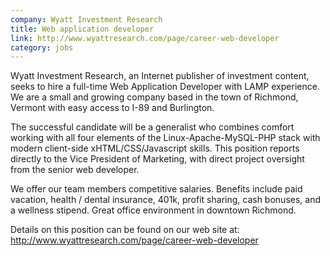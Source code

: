 ```yaml
---
company: Wyatt Investment Research
title: Web application developer
link: http://www.wyattresearch.com/page/career-web-developer
category: jobs
---
```



Wyatt Investment Research, an Internet publisher of investment content, seeks to hire a full-time Web Application Developer with LAMP experience. We are a small and growing company based in the town of Richmond, Vermont with easy access to I-89 and Burlington.

The successful candidate will be a generalist who combines comfort working with all four elements of the Linux-Apache-MySQL-PHP stack with modern client-side xHTML/CSS/Javascript skills.  This position reports directly to the Vice President of Marketing, with direct project oversight from the senior web developer. 

We offer our team members competitive salaries.  Benefits include paid vacation, health / dental insurance, 401k, profit sharing, cash bonuses, and a wellness stipend. Great office environment in downtown Richmond.

Details on this position can be found on our web site at:  http://www.wyattresearch.com/page/career-web-developer